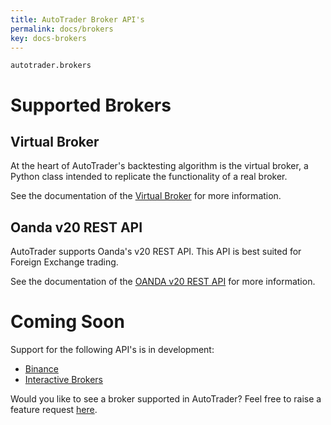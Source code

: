 ```yaml
---
title: AutoTrader Broker API's
permalink: docs/brokers 
key: docs-brokers
---
```

`autotrader.brokers`

# Supported Brokers

## Virtual Broker
At the heart of AutoTrader's backtesting algorithm is the virtual broker, a Python class intended to replicate the functionality of a real broker. 

See the documentation of the [Virtual Broker](brokers-virtual) for more information.


## Oanda v20 REST API
AutoTrader supports Oanda's v20 REST API. This API is best suited for Foreign Exchange trading.

See the documentation of the [OANDA v20 REST API](brokers-oanda) for more information.


# Coming Soon
Support for the following API's is in development:
  - [Binance](https://www.binance.com/en/)
  - [Interactive Brokers](https://www.interactivebrokers.com.au/en/index.php?f=5041)

Would you like to see a broker supported in AutoTrader? Feel free to raise a feature request 
[here](https://github.com/kieran-mackle/AutoTrader/issues/new/choose).



